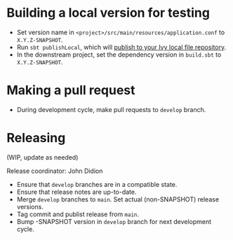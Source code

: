 # Building a local version for testing

- Set version name in `<project>/src/main/resources/application.conf` to `X.Y.Z-SNAPSHOT`.
- Run `sbt publishLocal`, which will [publish to your Ivy local file repository](https://www.scala-sbt.org/1.x/docs/Publishing.html).
- In the downstream project, set the dependency version in `build.sbt` to `X.Y.Z-SNAPSHOT`.

# Making a pull request

- During development cycle, make pull requests to `develop` branch.

# Releasing

(WIP, update as needed)

Release coordinator: John Didion

- Ensure that `develop` branches are in a compatible state.
- Ensure that release notes are up-to-date.
- Merge `develop` branches to `main`. Set actual (non-SNAPSHOT) release versions.
- Tag commit and publist release from `main`.
- Bump -SNAPSHOT version in `develop` branch for next development cycle.
